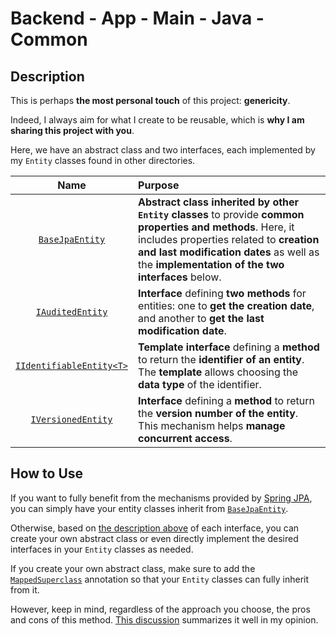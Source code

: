 # Backend - App - Main - Java - Common

## Description

This is perhaps **the most personal touch** of this project: **genericity**.

Indeed, I always aim for what I create to be reusable, which is **why I am sharing this project with you**.

Here, we have an abstract class and two interfaces, each implemented by my `Entity` classes found in other directories.

| Name | Purpose |
| :---: | :--- |
| [`BaseJpaEntity`](./BaseJpaEntity.java) | **Abstract class inherited by other `Entity` classes** to provide **common properties and methods**. Here, it includes properties related to **creation and last modification dates** as well as the **implementation of the two interfaces** below. |
| [`IAuditedEntity`](./IAuditedEntity.java) | **Interface** defining **two methods** for entities: one to **get the creation date**, and another to **get the last modification date**. |
| [`IIdentifiableEntity<T>`](./IIdentifiableEntity.java) | **Template interface** defining a **method** to return the **identifier of an entity**. The **template** allows choosing the **data type** of the identifier. |
| [`IVersionedEntity`](./IVersionedEntity.java) | **Interface** defining a **method** to return the **version number of the entity**. This mechanism helps **manage concurrent access**. |

## How to Use

If you want to fully benefit from the mechanisms provided by [Spring JPA](https://spring.io/projects/spring-data-jpa), you can simply have your entity classes inherit from [`BaseJpaEntity`](./BaseJpaEntity.java).

Otherwise, based on [the description above](#description) of each interface, you can create your own abstract class or even directly implement the desired interfaces in your `Entity` classes as needed.

If you create your own abstract class, make sure to add the [`MappedSuperclass`](https://docs.jboss.org/hibernate/orm/current/userguide/html_single/Hibernate_User_Guide.html#entity-inheritance-mapped-superclass) annotation so that your `Entity` classes can fully inherit from it.

However, keep in mind, regardless of the approach you choose, the pros and cons of this method. [This discussion](https://stackoverflow.com/q/66045230) summarizes it well in my opinion.

